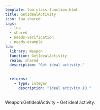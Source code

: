 ```yaml
---
template: lua-class-function.html
title: GetIdealActivity
icon: lua-shared
tags:
  - lua
  - shared
  - needs-verification
  - needs-example
lua:
  library: Weapon
  function: GetIdealActivity
  realm: shared
  description: "Get ideal activity."
  
  
  returns:
    - type: integer
      description: "Ideal activity ID."
---
```


<div class="lua__search__keywords">
Weapon:GetIdealActivity &#x2013; Get ideal activity.
</div>
